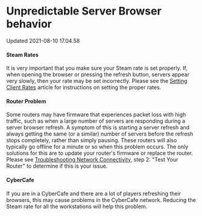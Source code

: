 # Unpredictable Server Browser behavior
Updated 2021-08-10 17.04.58

#### Steam Rates
It is very important that you make sure your Steam rate is set properly. If, when opening the browser or pressing the refresh button, servers appear very slowly, then your rate may be set incorrectly. Please see the [Setting Client Rates](https://help.steampowered.com/en/faqs/view/163C-7C89-406E-2F63) article for instructions on setting the proper rates.  
  
#### Router Problem
Some routers may have firmware that experiences packet loss with high traffic, such as when a large number of servers are responding during a server browser refresh.  A symptom of this is starting a server refresh and always getting the same (or a similar) number of servers before the refresh stops completely, rather than simply pausing.  These routers will also typically go offline for a minute or so when this problem occurs.  The only solutions for this are to update your router's firmware or replace the router. Please see [Troubleshooting Network Connectivity](https://help.steampowered.com/en/faqs/view/669A-2F68-D1D1-A5EC), step 2: "Test Your Router" to determine if this is your issue.  
  
#### CyberCafe
If you are in a CyberCafe and there are a lot of players refreshing their browsers, this may cause problems in the CyberCafe network.  Reducing the Steam rate for all the workstations will help this problem.  
  
